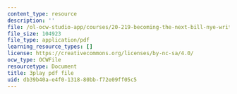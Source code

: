 ```yaml
---
content_type: resource
description: ''
file: /ol-ocw-studio-app/courses/20-219-becoming-the-next-bill-nye-writing-and-hosting-the-educational-show-january-iap-2015/db39b40ae4f0131880bbf72e09ff05c5_qkkI9Z9tKvo.pdf
file_size: 104923
file_type: application/pdf
learning_resource_types: []
license: https://creativecommons.org/licenses/by-nc-sa/4.0/
ocw_type: OCWFile
resourcetype: Document
title: 3play pdf file
uid: db39b40a-e4f0-1318-80bb-f72e09ff05c5
---
```

